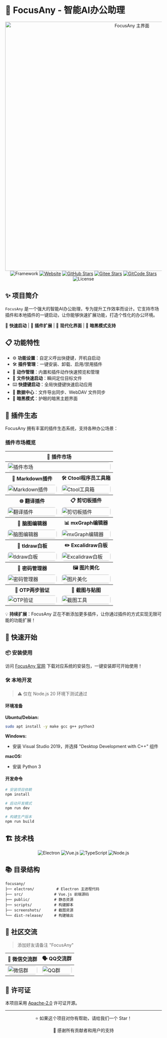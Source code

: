 # 🎯 FocusAny - 智能AI办公助理

<div align="center">
  <img src="./screenshots/cn/home.png" alt="FocusAny 主界面" width="800"/>
</div>

<div align="center">
  <img src="https://img.shields.io/badge/Framework-TS%2BVue3%2BElectron-blue" alt="Framework"/>
  <a href="https://focusany.com"><img src="https://img.shields.io/badge/WEB-focusany.com-blue" alt="Website"/></a>
  <a href="https://github.com/modstart-lib/focusany"><img src="https://img.shields.io/github/stars/modstart-lib/focusany.svg" alt="GitHub Stars"/></a>
  <a href="https://gitee.com/modstart-lib/focusany"><img src="https://gitee.com/modstart-lib/focusany/badge/star.svg" alt="Gitee Stars"/></a>
  <a href="https://gitcode.com/modstart-lib/focusany"><img src="https://gitcode.com/modstart-lib/focusany/star/badge.svg" alt="GitCode Stars"/></a>
  <img src="https://img.shields.io/badge/License-Apache%202.0-green" alt="License"/>
</div>

## ✨ 项目简介

`FocusAny` 是一个强大的智能AI办公助理，专为提升工作效率而设计。它支持市场插件和本地插件的一键启动，让你能够快速扩展功能，打造个性化的办公环境。

🚀 **快速启动** | 🔧 **插件扩展** | 🎨 **现代化界面** | 🌙 **暗黑模式支持**

## 📋 功能特性

- ⚙️ **功能设置**：自定义呼出快捷键，开机自启动
- 🛠️ **插件管理**：一键安装、卸载、启用/禁用插件
- 🎯 **动作管理**：内置和插件动作快速预览和管理
- 📁 **文件快速启动**：瞬间定位目标文件
- ⌨️ **快捷键启动**：全局快捷键快速启动应用
- 💾 **数据中心**：文件导出同步、WebDAV 文件同步
- 🌙 **暗黑模式**：护眼的暗黑主题界面

## 🔌 插件生态

FocusAny 拥有丰富的插件生态系统，支持各种办公场景：

### 插件市场概览

<table width="100%">
  <thead>
    <tr>
      <th colspan="2">🎪 插件市场</th>
    </tr>
  </thead>
  <tbody>
    <tr>
      <td colspan="2">
        <img src="./screenshots/cn/plugin/Store.png" alt="插件市场" style="width:100%; border-radius: 8px;"/>
      </td>
    </tr>
    <tr>
      <th width="50%">📝 Markdown插件</th>
      <th>🛠️ Ctool程序员工具箱</th>
    </tr>
    <tr>
      <td><img src="./screenshots/cn/plugin/Markdown.png" alt="Markdown插件" style="width:100%; border-radius: 8px;"/></td>
      <td><img src="./screenshots/cn/plugin/Ctool.png" alt="Ctool工具箱" style="width:100%; border-radius: 8px;"/></td>
    </tr>
    <tr>
      <th>🌐 翻译插件</th>
      <th>📋 剪切板插件</th>
    </tr>
    <tr>
      <td><img src="./screenshots/cn/plugin/Translate.png" alt="翻译插件" style="width:100%; border-radius: 8px;"/></td>
      <td><img src="./screenshots/cn/plugin/Clipboard.png" alt="剪切板插件" style="width:100%; border-radius: 8px;"/></td>
    </tr>
    <tr>
      <th>🧠 脑图编辑器</th>
      <th>📊 mxGraph编辑器</th>
    </tr>
    <tr>
      <td><img src="./screenshots/cn/plugin/KityminderEditor.png" alt="脑图编辑器" style="width:100%; border-radius: 8px;"/></td>
      <td><img src="./screenshots/cn/plugin/MxgraphEditor.png" alt="mxGraph编辑器" style="width:100%; border-radius: 8px;"/></td>
    </tr>
    <tr>
      <th>🎨 tldraw白板</th>
      <th>✏️ Excalidraw白板</th>
    </tr>
    <tr>
      <td><img src="https://ms-assets.modstart.com/data/image/2024/12/27/20345_in2n_2839.png" alt="tldraw白板" style="width:100%; border-radius: 8px;"/></td>
      <td><img src="https://ms-assets.modstart.com/data/image/2024/12/23/27895_hlat_8257.png" alt="Excalidraw白板" style="width:100%; border-radius: 8px;"/></td>
    </tr>
    <tr>
      <th>🔐 密码管理器</th>
      <th>🖼️ 图片美化</th>
    </tr>
    <tr>
      <td><img src="https://ms-assets.modstart.com/data/image/2024/12/22/12047_w27p_4263.png" alt="密码管理器" style="width:100%; border-radius: 8px;"/></td>
      <td><img src="https://ms-assets.modstart.com/data/image/2024/12/22/53485_fk4f_3417.png" alt="图片美化" style="width:100%; border-radius: 8px;"/></td>
    </tr>
    <tr>
      <th>🔢 OTP两步验证</th>
      <th>📸 截图与贴图</th>
    </tr>
    <tr>
      <td><img src="https://ms-assets.modstart.com/data/image/2024/12/24/7709_81pr_6266.png" alt="OTP验证" style="width:100%; border-radius: 8px;"/></td>
      <td><img src="https://ms-assets.modstart.com/data/image/2024/12/22/42330_u3my_6770.png" alt="截图工具" style="width:100%; border-radius: 8px;"/></td>
    </tr>
  </tbody>
</table>

💡 **持续扩展**：FocusAny 正在不断添加更多插件，让你通过插件的方式实现无限可能的功能扩展！

## 🚀 快速开始

### 📦 安装使用

访问 [FocusAny 官网](https://focusany.com) 下载对应系统的安装包，一键安装即可开始使用！

### 🛠️ 本地开发

> ⚠️ 仅在 Node.js 20 环境下测试通过

#### 环境准备

**Ubuntu/Debian:**
```bash
sudo apt install -y make gcc g++ python3
```

**Windows:**
- 安装 Visual Studio 2019，并选择 "Desktop Development with C++" 组件

**macOS:**
- 安装 Python 3

#### 开发命令

```bash
# 安装项目依赖
npm install

# 启动开发模式
npm run dev

# 构建生产版本
npm run build
```

## 🏗️ 技术栈

<div align="center">
  <img src="https://img.shields.io/badge/Electron-47848F?style=for-the-badge&logo=electron&logoColor=white" alt="Electron"/>
  <img src="https://img.shields.io/badge/Vue.js-4FC08D?style=for-the-badge&logo=vue.js&logoColor=white" alt="Vue.js"/>
  <img src="https://img.shields.io/badge/TypeScript-3178C6?style=for-the-badge&logo=typescript&logoColor=white" alt="TypeScript"/>
  <img src="https://img.shields.io/badge/Node.js-339933?style=for-the-badge&logo=node.js&logoColor=white" alt="Node.js"/>
</div>

## 📚 目录结构

```
focusany/
├── electron/          # Electron 主进程代码
├── src/              # Vue.js 前端源码
├── public/           # 静态资源
├── scripts/          # 构建脚本
├── screenshots/      # 截图资源
└── dist-release/     # 构建输出
```

## 🤝 社区交流

> 添加好友请备注 "FocusAny"

<table width="100%">
  <thead>
    <tr>
      <th width="50%">💬 微信交流群</th>
      <th>🗣️ QQ交流群</th>
    </tr>
  </thead>
  <tbody>
    <tr>
      <td><img src="https://modstart.com/code_dynamic/modstart_wx" alt="微信群" style="width:100%; border-radius: 8px;"/></td>
      <td><img src="https://modstart.com/code_dynamic/modstart_qq" alt="QQ群" style="width:100%; border-radius: 8px;"/></td>
    </tr>
  </tbody>
</table>

## 📄 许可证

本项目采用 [Apache-2.0](LICENSE) 许可证开源。

---

<div align="center">
  <p>⭐ 如果这个项目对你有帮助，请给我们一个 Star！</p>
  <p>💝 感谢所有贡献者和用户的支持</p>
</div>
